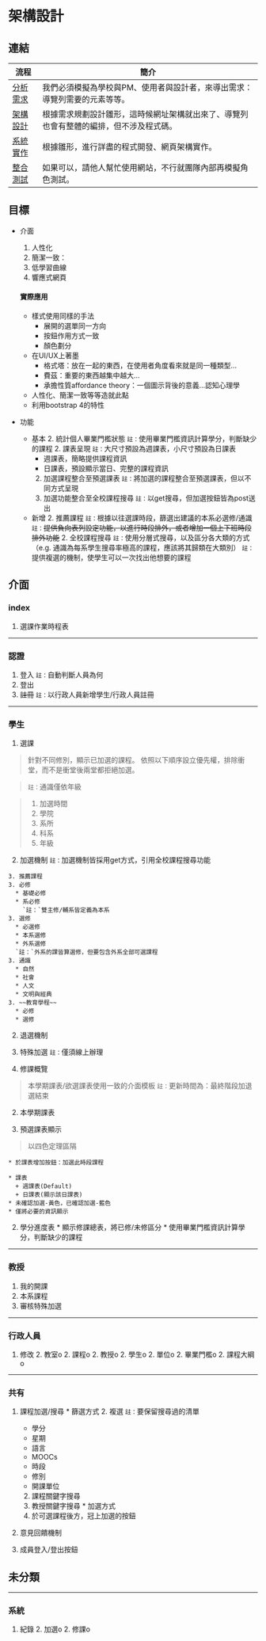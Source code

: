 # 架構設計

## 連結
流程|簡介
-------|---------
[分析需求](./requirement.md)|我們必須模擬為學校與PM、使用者與設計者，來導出需求：導覽列需要的元素等等。
[架構設計](./design.md)|根據需求規劃設計雛形，這時候網址架構就出來了、導覽列也會有整體的編排，但不涉及程式碼。
[系統實作](./implement.md)|根據雛形，進行詳盡的程式開發、網頁架構實作。
[整合測試](./test.md)|如果可以，請他人幫忙使用網站，不行就團隊內部再模擬角色測試。

## 目標
  - 介面
    1. 人性化
    1. 簡潔一致：
    1. 低學習曲線
    1. 響應式網頁

    #### 實際應用
    * 樣式使用同樣的手法
      + 展開的選單同一方向
      + 按鈕作用方式一致
      + 顏色劃分
    * 在UI/UX上著墨
      + 格式塔：放在一起的東西，在使用者角度看來就是同一種類型...
      + 費茲：重要的東西越集中越大...
      + 承擔性質affordance theory：一個圖示背後的意義...認知心理學
    * 人性化、簡潔一致等等造就此點
    * 利用bootstrap 4的特性

  - 功能
    + 基本
      2. 統計個人畢業門檻狀態
        `註：`使用畢業門檻資訊計算學分，判斷缺少的課程
      2. 課表呈現
        `註：`大尺寸預設為週課表，小尺寸預設為日課表
        * 週課表，簡略提供課程資訊
        * 日課表，預設顯示當日、完整的課程資訊
      2. 加選課程整合至預選課表
        `註：`將加選的課程整合至預選課表，但以不同方式呈現
      2. 加選功能整合至全校課程搜尋
        `註：`以get搜尋，但加選按鈕皆為post送出
    + 新增
      2. 推薦課程
        `註：`根據以往選課時段，篩選出建議的本系必選修/通識
        `註：`~~提供負向表列設定功能，以進行時段排外，或者增加一個上下班時段排外功能~~
      2. 全校課程搜尋
        `註：`使用分層式搜尋，以及區分各大類的方式
          （e.g. 通識為每系學生搜尋率極高的課程，應該將其歸類在大類別）
        `註：`提供複選的機制，使學生可以一次找出他想要的課程


## 介面
### index
  1. 選課作業時程表

---
### 認證
  1. 登入
    `註：`自動判斷人員為何
  1. 登出
  1. ~~註冊~~
    `註：`以行政人員新增學生/行政人員註冊

---
### 學生
1. 選課

> 針對不同修別，顯示已加選的課程。
> 依照以下順序設立優先權，排除衝堂，而不是衝堂後兩堂都拒絕加選。

> `註：`通識僅依年級

> 1. 加選時間
> 2. 學院
> 3. 系所
> 4. 科系
> 5. 年級

  2. 加選機制
    `註：`加選機制皆採用get方式，引用全校課程搜尋功能

    3. 推薦課程
    3. 必修
      * 基礎必修
      * 系必修
        `註：`雙主修/輔系皆定義為本系
    3. 選修
      * 必選修
      * 本系選修
      * 外系選修
      `註：`外系的課皆算選修，但要包含外系全部可選課程
    3. 通識
      * 自然
      * 社會
      * 人文
      * 文明與經典
    3. ~~教育學程~~
      * 必修
      * 選修

2. 退選機制

  2. 特殊加選
    `註：`僅須線上辦理
1. 修課概覽

> 本學期課表/欲選課表使用一致的介面模板
> `註：`更新時間為：最終階段加退選結束

  2. 本學期課表

  2. 預選課表顯示

> 以四色定理區隔

    * 於課表增加按鈕：加選此時段課程

    * 課表
      + 週課表(Default)
      + 日課表(顯示該日課表)
    * 未確認加選-黃色，已確認加選-藍色
    * 僅將必要的資訊顯示
  2. 學分進度表
    * 顯示修課總表，將已修/未修區分
    * 使用畢業門檻資訊計算學分，判斷缺少的課程

---
### 教授
  1. 我的開課
  1. 本系課程
  1. 審核特殊加選

---
### 行政人員
  1. 修改
    2. 教室o
    2. 課程o
    2. 教授o
    2. 學生o
    2. 單位o
    2. 畢業門檻o
    2. 課程大綱o

---
### 共有
  1. 課程加選/搜尋
    * 篩選方式
      2. 複選
        `註：`要保留搜尋過的清單
        + 學分
        + 星期
        + 語言
        + MOOCs
        + 時段
        + 修別
        + 開課單位
      2. 課程關鍵字搜尋
      2. 教授關鍵字搜尋
    * 加選方式
      2. 於可選課程後方，冠上加選的按鈕

  1. 意見回饋機制
  1. 成員登入/登出按鈕

## 未分類
---
### 系統
  1. 紀錄
    2. 加選o
    2. 修課o
